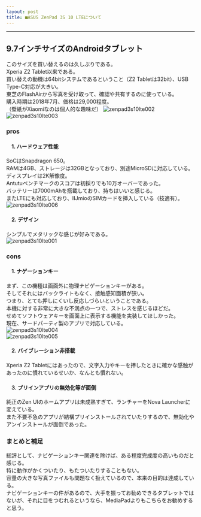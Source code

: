 ```yaml
---
layout: post
title: ■ASUS ZenPad 3S 10 LTEについて
---
```

---

## **9.7インチサイズのAndroidタブレット**
このサイズを買い替えるのは久しぶりである。  
Xperia Z2 Tablet以来である。  
買い替えの動機は64bitシステムであるということ（Z2 Tabletは32bit）、USB Type-C対応が大きい。  
東芝のFlashAirから写真を受け取って、確認や共有するのに使っている。  
購入時期は2018年7月、価格は29,000程度。  
（壁紙がXiaomiなのは個人的な趣味だ）
![zenpad3s10lte002](https://beni2nd.github.io/images/zenpad3s10lte002.jpg)  
![zenpad3s10lte003](https://beni2nd.github.io/images/zenpad3s10lte003.jpg)  

### **pros**

#### 　1. ハードウェア性能
SoCはSnapdragon 650。  
RAMは4GB、ストレージは32GBとなっており、別途MicroSDに対応している。  
ディスプレイは2K解像度。  
Antutuベンチマークのスコアは初採りでも10万オーバーであった。  
バッテリーは7000mAhを搭載しており、持ちはいいと感じる。  
またLTEにも対応しており、IIJmioのSIMカードを挿入している（技適有）。  
![zenpad3s10lte006](https://beni2nd.github.io/images/zenpad3s10lte006.jpg)  

#### 　2. デザイン
シンプルでメタリックな感じが好みである。  
![zenpad3s10lte001](https://beni2nd.github.io/images/zenpad3s10lte001.jpg)  


### **cons**

#### 　1. ナゲーションキー
まず、この機種は画面外に物理ナビゲーションキーがある。  
そしてそれにはバックライトもなく、接触感知面積が狭い。  
つまり、とても押しにくいし反応しづらいということである。  
本機に対する非常に大きな不満点の一つで、ストレスを感じるほどだ。  
せめてソフトウェアキーを画面上に表示する機能を実装してほしかった。  
現在、サードパーティ製のアプリで対応している。  
![zenpad3s10lte004](https://beni2nd.github.io/images/zenpad3s10lte004.jpg)  
![zenpad3s10lte005](https://beni2nd.github.io/images/zenpad3s10lte005.jpg)  

#### 　2. バイブレーション非搭載
Xperia Z2 Tabletにはあったので、文字入力やキーを押したときに確かな感触があったのに慣れているせいか、なんとも慣れない。   

#### 　3. プリインアプリの無効化等が面倒
純正のZen UIのホームアプリは未成熟すぎて、ランチャーをNova Launcherに変えている。  
また不要不急のアプリが結構プリインストールされていたりするので、無効化やアンインストールが面倒であった。  


### **まとめと補足**

総評として、ナビゲーションキー関連を除けば、ある程度完成度の高いものだと感じる。  
特に動作がかくついたり、もたついたりすることもない。  
容量の大きな写真ファイルも問題なく扱えているので、本来の目的は達成している。  
ナビゲーションキーの件があるので、大手を振ってお勧めできるタブレットではないが、それに目をつむれるというなら、MediaPadよりもこちらをお勧めすると思う。
